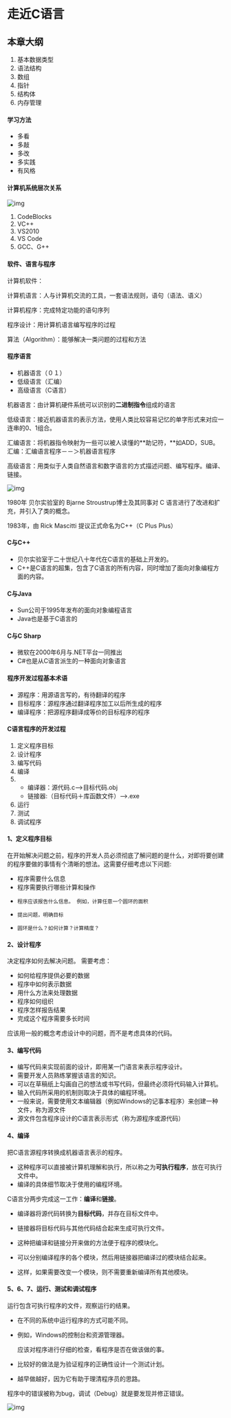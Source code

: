 # 走近C语言

## 本章大纲

1. 基本数据类型
2. 语法结构
3. 数组
4. 指针
5. 结构体
6. 内存管理

#### 学习方法

- 多看
- 多敲
- 多改
- 多实践
- 有风格

#### 计算机系统层次关系

![img](./img/ch01-c-architecture.png)


1. CodeBlocks
2. VC++
3. VS2010
4. VS Code
5. GCC、G++

#### 软件、语言与程序

计算机软件：

计算机语言：人与计算机交流的工具，一套语法规则，语句（语法、语义）

计算机程序：完成特定功能的语句序列

程序设计：用计算机语言编写程序的过程

算法（Algorithm）：能够解决一类问题的过程和方法

#### 程序语言

- 机器语言（０１）
- 低级语言（汇编）
- 高级语言（C语言）

机器语言：由计算机硬件系统可以识别的**二进制指令**组成的语言

低级语言：接近机器语言的表示方法，使用人类比较容易记忆的单字形式来对应一连串的0、1组合。

汇编语言：将机器指令映射为一些可以被人读懂的**助记符，**如ADD，SUB。汇编：汇编语言程序－－＞机器语言程序

高级语言：用类似于人类自然语言和数字语言的方式描述问题、编写程序。编译、链接。

![img](./img/ch01-02.png)

1980年   贝尔实验室的 Bjarne Stroustrup博士及其同事对 C 语言进行了改进和扩充，并引入了类的概念。

1983年，由 Rick Mascitti 提议正式命名为C++（C Plus Plus）

####  C与C++

- 贝尔实验室于二十世纪八十年代在C语言的基础上开发的。
- C++是C语言的超集，包含了C语言的所有内容，同时增加了面向对象编程方面的内容。

####  C与Java

- Sun公司于1995年发布的面向对象编程语言
- Java也是基于C语言的

####  C与C Sharp

- 微软在2000年6月与.NET平台一同推出
- C#也是从C语言派生的一种面向对象语言

#### 程序开发过程基本术语

- 源程序：用源语言写的，有待翻译的程序
- 目标程序：源程序通过翻译程序加工以后所生成的程序
- 编译程序：把源程序翻译成等价的目标程序的程序

#### C语言程序的开发过程

1. 定义程序目标
1. 设计程序
1. 编写代码
1. 编译
1. - 编译器：源代码.c-->目标代码.obj
   - 链接器:（目标代码＋库函数文件）-->.exe
1. 运行
1. 测试
1. 调试程序

#### 1、定义程序目标
  在开始解决问题之前，程序的开发人员必须彻底了解问题的是什么，对即将要创建的程序要做的事情有个清晰的想法。这需要仔细考虑以下问题:
- 程序需要什么信息
- 程序需要执行哪些计算和操作
-     程序应该报告什么信息。 例如，计算任意一个圆环的面积
-     提出问题，明确目标
-     圆环是什么？如何计算？计算精度？

#### 2、设计程序
   决定程序如何去解决问题。  需要考虑：
- 如何给程序提供必要的数据
- 程序中如何表示数据
- 用什么方法来处理数据
- 程序如何组织
- 程序怎样报告结果
- 完成这个程序需要多长时间

应该用一般的概念考虑设计中的问题，而不是考虑具体的代码。

#### 3、编写代码

- 编写代码来实现前面的设计，即用某一门语言来表示程序设计。
- 需要开发人员熟练掌握该语言的知识。
- 可以在草稿纸上勾画自己的想法或书写代码，但最终必须将代码输入计算机。
- 输入代码所采用的机制则取决于具体的编程环境。
- 一般来说，需要使用文本编辑器（例如Windows的记事本程序）来创建一种文件，称为源文件
-  源文件包含程序设计的C语言表示形式（称为源程序或源代码）

#### 4、编译

   把C语言源程序转换成机器语言表示的程序。

- 这种程序可以直接被计算机理解和执行，所以称之为**可执行程序**，放在可执行文件中。
- 编译的具体细节取决于使用的编程环境。

C语言分两步完成这一工作：**编译**和**链接**。

- 编译器将源代码转换为**目标代码**，并存在目标文件中。

- 链接器将目标代码与其他代码结合起来生成可执行文件。

- 这种把编译和链接分开来做的方法便于程序的模块化。

- 可以分别编译程序的各个模块，然后用链接器把编译过的模块结合起来。

-  这样，如果需要改变一个模块，则不需要重新编译所有其他模块。

#### 5、6、7、运行、测试和调试程序

   运行包含可执行程序的文件，观察运行的结果。
- 在不同的系统中运行程序的方式可能不同。
- 例如，Windows的控制台和资源管理器。


   应该对程序进行仔细的检查，看程序是否在做该做的事。
- 比较好的做法是为验证程序的正确性设计一个测试计划。
- 越早做越好，因为它有助于理清程序员的思路。


 程序中的错误被称为bug，调试（Debug）就是要发现并修正错误。

![img](./img/ch01-03.png)